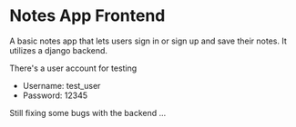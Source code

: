 # Notes App Frontend

A basic notes app that lets users sign in or sign up and save their notes. It utilizes a django backend.

There's a user account for testing
  - Username: test_user
  - Password: 12345
  

Still fixing some bugs with the backend ...
